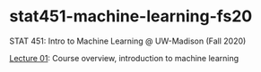# stat451-machine-learning-fs20

STAT 451: Intro to Machine Learning @ UW-Madison (Fall 2020)

[Lecture 01](lecture01): Course overview, introduction to machine learning